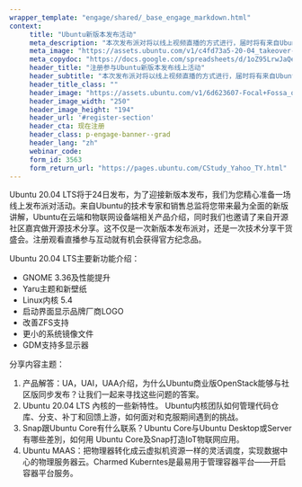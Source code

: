 ```yaml
---
wrapper_template: "engage/shared/_base_engage_markdown.html"
context:
     title: "Ubuntu新版本发布活动"
     meta_description: "本次发布派对将以线上视频直播的方式进行，届时将有来自Ubuntu技术专家和支持人员在线讲解和介绍。"
     meta_image: "https://assets.ubuntu.com/v1/c4fd73a5-20-04_takeover-social.png"
     meta_copydoc: "https://docs.google.com/spreadsheets/d/1oZ95LrwJaQehseVvVrtiuLk_PvmEVuKIc5GAXmJyOpA/edit#gid=1271849439"
     header_title: "注册参与Ubuntu新版本发布线上活动"
     header_subtitle: "本次发布派对将以线上视频直播的方式进行，届时将有来自Ubuntu技术专家和支持人员在线讲解和介绍。"
     header_title_class: ""
     header_image: "https://assets.ubuntu.com/v1/6d623607-Focal+Fossa_orange_RGB.svg"
     header_image_width: "250"
     header_image_height: "194"     
     header_url: '#register-section'
     header_cta: 现在注册
     header_class: p-engage-banner--grad
     header_lang: "zh"
     webinar_code:
     form_id: 3563
     form_return_url: "https://pages.ubuntu.com/CStudy_Yahoo_TY.html"
---
```

Ubuntu 20.04 LTS将于24日发布，为了迎接新版本发布，我们为您精心准备一场线上发布派对活动。来自Ubuntu的技术专家和销售总监将您带来最为全面的新版讲解，Ubuntu在云端和物联网设备端相关产品介绍，同时我们也邀请了来自开源社区嘉宾做开源技术分享。这不仅是一次新版本发布派对，还是一次技术分享干货盛会。注册观看直播参与互动就有机会获得官方纪念品。

Ubuntu 20.04 LTS主要新功能介绍：

- GNOME 3.36及性能提升
- Yaru主题和新壁纸
- Linux内核 5.4
- 启动界面显示品牌厂商LOGO
- 改善ZFS支持
- 更小的系统镜像文件
- GDM支持多显示器

分享内容主题：

1. 产品解答：UA，UAI，UAA介绍，为什么Ubuntu商业版OpenStack能够与社区版同步发布？让我们一起来寻找这些问题的答案。
2. Ubuntu 20.04 LTS 內核的一些新特性。 Ubuntu内核团队如何管理代码仓库、分支、补丁和回馈上游，如何面对和克服期间遇到的挑战。
3. Snap跟Ubuntu Core有什么联系？Ubuntu Core与Ubuntu Desktop或Server有哪些差別，如何用 Ubuntu Core及Snap打造IoT物联网应用。
4. Ubuntu MAAS：把物理器转化成云虚拟机资源一样的灵活调度，实现数据中心的物理服务器云。Charmed Kuberntes是最易用于管理容器平台——开启容器平台服务。
